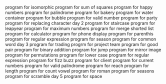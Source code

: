 program for isomorphic
program for sum of squares
program for happy numbers
program for palindrome
program for bakery
program for water container
program for bubble
program for valid number
program for party
program for replacing character
day 2
program for staircase
program for leapyear
program for maximum numbers
program for merge shorted list
program for calculator
program for phone display
program for parenthis
program for regular expression 
program for season
program for common word
day 3
program for trading
progrm for project team
program for good pair
program for binary addition
program for jump
program for mirror image
program for permutations
program for lower case
program for regular expression
program for fizz buzz
program for client
program for current numbers
program for valid palindrome
program for reach
program for length
program for count vowel
program for roman
program for seasons
program for scramble
day 5
program for space
